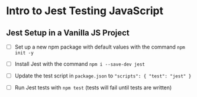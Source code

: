 # Intro to Jest Testing JavaScript

## Jest Setup in a Vanilla JS Project
- [ ] Set up a new npm package with default values with the command `npm init -y`
- [ ] Install Jest with the command `npm i --save-dev jest`
- [ ] Update the test script in `package.json` to 
        ```
        "scripts": {
            "test": "jest"
        }
        ```
- [ ] Run Jest tests with `npm test` (tests will fail until tests are written)

